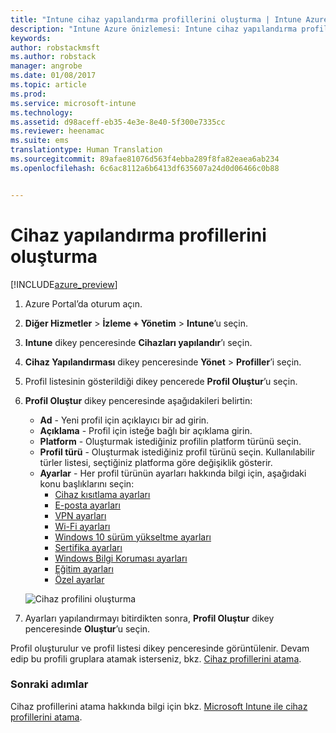 ```yaml
---
title: "Intune cihaz yapılandırma profillerini oluşturma | Intune Azure önizlemesi | Microsoft Docs"
description: "Intune Azure önizlemesi: Intune cihaz yapılandırma profillerini oluşturmayı öğrenin."
keywords: 
author: robstackmsft
ms.author: robstack
manager: angrobe
ms.date: 01/08/2017
ms.topic: article
ms.prod: 
ms.service: microsoft-intune
ms.technology: 
ms.assetid: d98aceff-eb35-4e3e-8e40-5f300e7335cc
ms.reviewer: heenamac
ms.suite: ems
translationtype: Human Translation
ms.sourcegitcommit: 89afae81076d563f4ebba289f8fa82eaea6ab234
ms.openlocfilehash: 6c6ac8112a6b6413df635607a24d0d06466c0b88


---
```


# <a name="how-to-create-device-configuration-profiles"></a>Cihaz yapılandırma profillerini oluşturma 

[!INCLUDE[azure_preview](../includes/azure_preview.md)]


1. Azure Portal’da oturum açın.
2. **Diğer Hizmetler** > **İzleme + Yönetim** > **Intune**’u seçin.
3. **Intune** dikey penceresinde **Cihazları yapılandır**’ı seçin.
2. **Cihaz Yapılandırması** dikey penceresinde **Yönet** > **Profiller**’i seçin.
2. Profil listesinin gösterildiği dikey pencerede **Profil Oluştur**’u seçin.
3. **Profil Oluştur** dikey penceresinde aşağıdakileri belirtin:
    - **Ad** - Yeni profil için açıklayıcı bir ad girin.
    - **Açıklama** -  Profil için isteğe bağlı bir açıklama girin.
    - **Platform** -  Oluşturmak istediğiniz profilin platform türünü seçin.
    - **Profil türü** - Oluşturmak istediğiniz profil türünü seçin. Kullanılabilir türler listesi, seçtiğiniz platforma göre değişiklik gösterir.
    - **Ayarlar** - Her profil türünün ayarları hakkında bilgi için, aşağıdaki konu başlıklarını seçin:
        -  [Cihaz kısıtlama ayarları](/intune-azure/configure-devices/how-to-configure-device-restrictions)
        -  [E-posta ayarları](/intune-azure/configure-devices/how-to-configure-email-settings)
        -  [VPN ayarları](/intune-azure/configure-devices/how-to-configure-vpn-settings)
        -  [Wi-Fi ayarları](/intune-azure/configure-devices/how-to-configure-wi-fi-settings)
        -  [Windows 10 sürüm yükseltme ayarları](/intune-azure/configure-devices/how-to-configure-windows-10-edition-upgrade)
        -  [Sertifika ayarları](/intune-azure/configure-devices/how-to-configure-certificates)
        -  [Windows Bilgi Koruması ayarları](/intune-azure/configure-devices/how-to-configure-windows-information-protection)
        -  [Eğitim ayarları](/intune-azure/configure-devices/education-settings-for-ios.md)
        -  [Özel ayarlar](/intune-azure/configure-devices/how-to-configure-custom-settings)

    ![Cihaz profilini oluşturma](./media/create-device-profile.png)
4. Ayarları yapılandırmayı bitirdikten sonra, **Profil Oluştur** dikey penceresinde **Oluştur**’u seçin.

Profil oluşturulur ve profil listesi dikey penceresinde görüntülenir.
Devam edip bu profili gruplara atamak isterseniz, bkz. [Cihaz profillerini atama](how-to-assign-device-profiles.md).


### <a name="next-steps"></a>Sonraki adımlar
Cihaz profillerini atama hakkında bilgi için bkz. [Microsoft Intune ile cihaz profillerini atama](/intune-azure/configure-devices/how-to-assign-device-profiles).



<!--HONumber=Feb17_HO1-->


